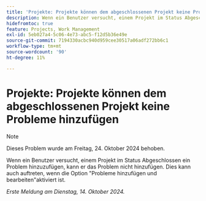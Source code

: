 ```yaml
---
title: 'Projekte: Projekte können dem abgeschlossenen Projekt keine Probleme hinzufügen'
description: Wenn ein Benutzer versucht, einem Projekt im Status Abgeschlossen ein Problem hinzuzufügen, kann er das Problem nicht hinzufügen. Dies kann auch auftreten, wenn die Option Probleme hinzufügen und bearbeiten aktiviert ist.
hidefromtoc: true
feature: Projects, Work Management
exl-id: 5eb027a4-5c06-4e73-abc5-f12d5b36e49e
source-git-commit: 7194330acbc940d959cee30517a06adf272bb6c1
workflow-type: tm+mt
source-wordcount: '90'
ht-degree: 11%

---
```


# Projekte: Projekte können dem abgeschlossenen Projekt keine Probleme hinzufügen

>[!NOTE]
>
>Dieses Problem wurde am Freitag, 24. Oktober 2024 behoben.

Wenn ein Benutzer versucht, einem Projekt im Status Abgeschlossen ein Problem hinzuzufügen, kann er das Problem nicht hinzufügen. Dies kann auch auftreten, wenn die Option &quot;Probleme hinzufügen und bearbeiten&quot;aktiviert ist.

_Erste Meldung am Dienstag, 14. Oktober 2024._
